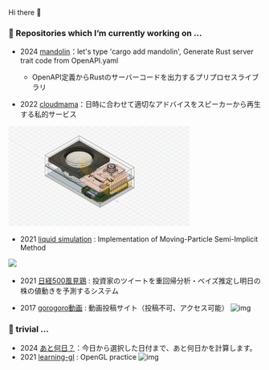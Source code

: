Hi there 👋

### 🔭 Repositories which I’m currently working on ...

- 2024 [mandolin](https://github.com/lzpel/mandolin)：let's type 'cargo add mandolin', Generate Rust server trait code from OpenAPI.yaml
  - OpenAPI定義からRustのサーバーコードを出力するプリプロセスライブラリ
  
- 2022 [cloudmama](https://github.com/lzpel/cloudmama)：日時に合わせて適切なアドバイスをスピーカーから再生する私的サービス
<img src="https://github.com/lzpel/cloudmama/raw/main/figures/camera%20v11.png" width="auto" height="200">

- 2021 [liquid simulation](https://github.com/lzpel/liquid-simulation) : Implementation of Moving-Particle Semi-Implicit Method
<img src="https://user-images.githubusercontent.com/18492524/164473888-4d1a4f02-d8a8-4b65-b9b3-3ec13cb300c4.gif" width="auto" height="200">

- 2021 [日経500風見鶏](https://github.com/lzpel/twitterstock) : 投資家のツイートを重回帰分析・ベイズ推定し明日の株の値動きを予測するシステム

- 2017 [gorogoro動画](https://github.com/lzpel/gorovideo) : 動画投稿サイト（投稿不可、アクセス可能）
![img](https://user-images.githubusercontent.com/18492524/99069407-a4f81580-25f1-11eb-9bbe-3ec7037fe937.gif)



### 🎨 trivial ...
- 2024 [あと何日？](https://lzpel.github.io/calendar/)：今日から選択した日付まで、あと何日かを計算します。
- 2021 [learning-gl](https://github.com/lzpel/learning-gl) : OpenGL practice
![img](https://user-images.githubusercontent.com/18492524/99470055-6d89c000-2987-11eb-97be-89c2a6906ca8.gif)
